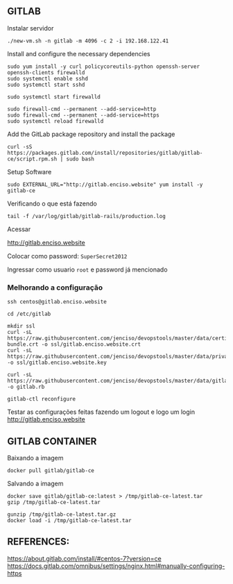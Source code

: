 ## GITLAB

Instalar servidor

	./new-vm.sh -n gitlab -m 4096 -c 2 -i 192.168.122.41

Install and configure the necessary dependencies

```
sudo yum install -y curl policycoreutils-python openssh-server openssh-clients firewalld
sudo systemctl enable sshd
sudo systemctl start sshd

sudo systemctl start firewalld

sudo firewall-cmd --permanent --add-service=http
sudo firewall-cmd --permanent --add-service=https
sudo systemctl reload firewalld
```

Add the GitLab package repository and install the package

	curl -sS https://packages.gitlab.com/install/repositories/gitlab/gitlab-ce/script.rpm.sh | sudo bash

Setup Software

	sudo EXTERNAL_URL="http://gitlab.enciso.website" yum install -y gitlab-ce

Verificando o que está fazendo 

	tail -f /var/log/gitlab/gitlab-rails/production.log

Acessar

http://gitlab.enciso.website

Colocar como password: `SuperSecret2012`

Ingressar como usuario `root` e password já mencionado



### Melhorando a configuração

	ssh centos@gitlab.enciso.website

	cd /etc/gitlab
	
	mkdir ssl
	curl -sL https://raw.githubusercontent.com/jenciso/devopstools/master/data/certificate-bundle.crt -o ssl/gitlab.enciso.website.crt
	curl -sL https://raw.githubusercontent.com/jenciso/devopstools/master/data/private.key -o ssl/gitlab.enciso.website.key

	curl -sL https://raw.githubusercontent.com/jenciso/devopstools/master/data/gitlab.rb.template -o gitlab.rb

	gitlab-ctl reconfigure


Testar as configurações feitas fazendo um logout e logo um login  http://gitlab.enciso.website


## GITLAB CONTAINER


Baixando a imagem

```
docker pull gitlab/gitlab-ce
```

Salvando a imagem

```
docker save gitlab/gitlab-ce:latest > /tmp/gitlab-ce-latest.tar
gzip /tmp/gitlab-ce-latest.tar

gunzip /tmp/gitlab-ce-latest.tar.gz
docker load -i /tmp/gitlab-ce-latest.tar
```


## REFERENCES:

https://about.gitlab.com/install/#centos-7?version=ce
https://docs.gitlab.com/omnibus/settings/nginx.html#manually-configuring-https

